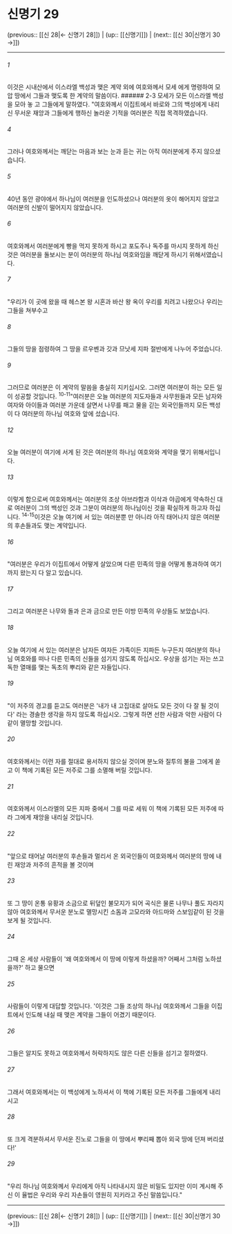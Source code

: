 # 신명기 29

(previous:: [[신 28|← 신명기 28]]) | (up:: [[신명기]]) | (next:: [[신 30|신명기 30 →]])

***




###### 1 

이것은 시내산에서 이스라엘 백성과 맺은 계약 외에 여호와께서 모세 에게 명령하여 모압 땅에서 그들과 맺도록 한 계약의 말씀이다. ###### 2-3 모세가 모든 이스라엘 백성을 모아 놓 고 그들에게 말하였다. "여호와께서 이집트에서 바로와 그의 백성에게 내리신 무서운 재앙과 그들에게 행하신 놀라운 기적을 여러분은 직접 목격하였습니다. 



###### 4 

그러나 여호와께서는 깨닫는 마음과 보는 눈과 듣는 귀는 아직 여러분에게 주지 않으셨습니다. 



###### 5 

40년 동안 광야에서 하나님이 여러분을 인도하셨으나 여러분의 옷이 해어지지 않았고 여러분의 신발이 떨어지지 않았습니다. 



###### 6 

여호와께서 여러분에게 빵을 먹지 못하게 하시고 포도주나 독주를 마시지 못하게 하신 것은 여러분을 돌보시는 분이 여러분의 하나님 여호와임을 깨닫게 하시기 위해서였습니다. 



###### 7 

"우리가 이 곳에 왔을 때 헤스본 왕 시혼과 바산 왕 옥이 우리를 치려고 나왔으나 우리는 그들을 쳐부수고 



###### 8 

그들의 땅을 점령하여 그 땅을 르우벤과 갓과 므낫세 지파 절반에게 나누어 주었습니다. 



###### 9 

그러므로 여러분은 이 계약의 말씀을 충실히 지키십시오. 그러면 여러분이 하는 모든 일이 성공할 것입니다. <sup class="versenum">10-11</sup>"여러분은 오늘 여러분의 지도자들과 사무원들과 모든 남자와 여자와 아이들과 여러분 가운데 살면서 나무를 패고 물을 긷는 외국인들까지 모든 백성이 다 여러분의 하나님 여호와 앞에 섰습니다. 



###### 12 

오늘 여러분이 여기에 서게 된 것은 여러분의 하나님 여호와와 계약을 맺기 위해서입니다. 



###### 13 

이렇게 함으로써 여호와께서는 여러분의 조상 아브라함과 이삭과 야곱에게 약속하신 대로 여러분이 그의 백성인 것과 그분이 여러분의 하나님이신 것을 확실하게 하고자 하십니다. <sup class="versenum">14-15</sup>이것은 오늘 여기에 서 있는 여러분뿐 만 아니라 아직 태어나지 않은 여러분의 후손들과도 맺는 계약입니다. 



###### 16 

"여러분은 우리가 이집트에서 어떻게 살았으며 다른 민족의 땅을 어떻게 통과하여 여기까지 왔는지 다 알고 있습니다. 



###### 17 

그리고 여러분은 나무와 돌과 은과 금으로 만든 이방 민족의 우상들도 보았습니다. 



###### 18 

오늘 여기에 서 있는 여러분은 남자든 여자든 가족이든 지파든 누구든지 여러분의 하나님 여호와를 떠나 다른 민족의 신들을 섬기지 않도록 하십시오. 우상을 섬기는 자는 쓰고 독한 열매를 맺는 독초의 뿌리와 같은 자들입니다. 



###### 19 

"이 저주의 경고를 듣고도 여러분은 '내가 내 고집대로 살아도 모든 것이 다 잘 될 것이다' 라는 경솔한 생각을 하지 않도록 하십시오. 그렇게 하면 선한 사람과 악한 사람이 다 같이 멸망할 것입니다. 



###### 20 

여호와께서는 이런 자를 절대로 용서하지 않으실 것이며 분노와 질투의 불을 그에게 쏟고 이 책에 기록된 모든 저주로 그를 소멸해 버릴 것입니다. 



###### 21 

여호와께서 이스라엘의 모든 지파 중에서 그를 따로 세워 이 책에 기록된 모든 저주에 따라 그에게 재앙을 내리실 것입니다. 



###### 22 

"앞으로 태어날 여러분의 후손들과 멀리서 온 외국인들이 여호와께서 여러분의 땅에 내린 재앙과 저주의 흔적을 볼 것이며 



###### 23 

또 그 땅이 온통 유황과 소금으로 뒤덮인 불모지가 되어 곡식은 물론 나무나 풀도 자라지 않아 여호와께서 무서운 분노로 멸망시킨 소돔과 고모라와 아드마와 스보임같이 된 것을 보게 될 것입니다. 



###### 24 

그때 온 세상 사람들이 '왜 여호와께서 이 땅에 이렇게 하셨을까? 어째서 그처럼 노하셨을까?' 하고 물으면 



###### 25 

사람들이 이렇게 대답할 것입니다. '이것은 그들 조상의 하나님 여호와께서 그들을 이집트에서 인도해 내실 때 맺은 계약을 그들이 어겼기 때문이다. 



###### 26 

그들은 알지도 못하고 여호와께서 허락하지도 않은 다른 신들을 섬기고 절하였다. 



###### 27 

그래서 여호와께서는 이 백성에게 노하셔서 이 책에 기록된 모든 저주를 그들에게 내리시고 



###### 28 

또 크게 격분하셔서 무서운 진노로 그들을 이 땅에서 뿌리째 뽑아 외국 땅에 던져 버리셨다!' 



###### 29 

"우리 하나님 여호와께서 우리에게 아직 나타내시지 않은 비밀도 있지만 이미 계시해 주신 이 율법은 우리와 우리 자손들이 영원히 지키라고 주신 말씀입니다."

***

(previous:: [[신 28|← 신명기 28]]) | (up:: [[신명기]]) | (next:: [[신 30|신명기 30 →]])
